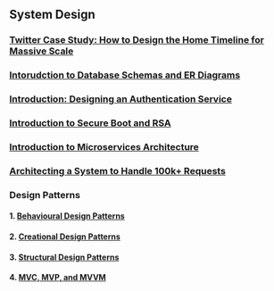 ## System Design

### [Twitter Case Study: How to Design the Home Timeline for Massive Scale](./System_Design/Twitter_System_Design.md)

### [Intorudction to Database Schemas and ER Diagrams](./System_Design/database_schemas_ER_diagrams.md)

### [Introduction: Designing an Authentication Service](./System_Design/Authentication_Service_Design.md)

### [Introduction to Secure Boot and RSA](./System_Design/Security/Secure_Boot_RSA.md)

### [Introduction to Microservices Architecture](./System_Design/Intro_To_Microservices/Intro_To_Microservices.md)

### [Architecting a System to Handle 100k+ Requests](./System_Design/Handling_100K_Requests.md)

### Design Patterns

####  1. [Behavioural Design Patterns](./System_Design/behavioral_design_patterns.md)
####  2. [Creational Design Patterns](./System_Design/DesignPatterns/Creational_Design_Patterns.md)
####  3. [Structural Design Patterns](./System_Design/DesignPatterns/Structural_Design_Patterns.md)
####  4. [MVC, MVP, and MVVM](./System_Design/Design_Patterns/design_patterns.md)